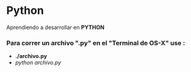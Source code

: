 # Python

Aprendiendo a desarrollar en **PYTHON**

### Para correr un archivo ".py" en el "Terminal de OS-X" use :

* **./archivo.py**
* *python archivo.py*
